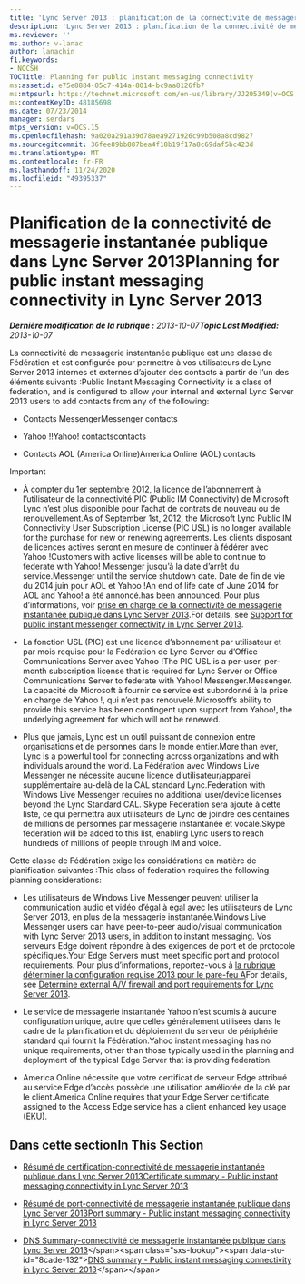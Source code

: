 ```yaml
---
title: 'Lync Server 2013 : planification de la connectivité de messagerie instantanée publique'
description: 'Lync Server 2013 : planification de la connectivité de messagerie instantanée publique.'
ms.reviewer: ''
ms.author: v-lanac
author: lanachin
f1.keywords:
- NOCSH
TOCTitle: Planning for public instant messaging connectivity
ms:assetid: e75e8884-05c7-414a-8014-bc9aa8126fb7
ms:mtpsurl: https://technet.microsoft.com/en-us/library/JJ205349(v=OCS.15)
ms:contentKeyID: 48185698
ms.date: 07/23/2014
manager: serdars
mtps_version: v=OCS.15
ms.openlocfilehash: 9a020a291a39d78aea9271926c99b508a8cd9827
ms.sourcegitcommit: 36fee89bb887bea4f18b19f17a8c69daf5bc423d
ms.translationtype: MT
ms.contentlocale: fr-FR
ms.lasthandoff: 11/24/2020
ms.locfileid: "49395337"
---
```

# <a name="planning-for-public-instant-messaging-connectivity-in-lync-server-2013"></a><span data-ttu-id="8cade-103">Planification de la connectivité de messagerie instantanée publique dans Lync Server 2013</span><span class="sxs-lookup"><span data-stu-id="8cade-103">Planning for public instant messaging connectivity in Lync Server 2013</span></span>

<div data-xmlns="http://www.w3.org/1999/xhtml">

<div class="topic" data-xmlns="http://www.w3.org/1999/xhtml" data-msxsl="urn:schemas-microsoft-com:xslt" data-cs="https://msdn.microsoft.com/">

<div data-asp="https://msdn2.microsoft.com/asp">



</div>

<div id="mainSection">

<div id="mainBody"><span data-ttu-id="8cade-104">

<span> </span></span><span class="sxs-lookup"><span data-stu-id="8cade-104">

<span> </span></span></span>

<span data-ttu-id="8cade-105">_**Dernière modification de la rubrique :** 2013-10-07_</span><span class="sxs-lookup"><span data-stu-id="8cade-105">_**Topic Last Modified:** 2013-10-07_</span></span>

<span data-ttu-id="8cade-106">La connectivité de messagerie instantanée publique est une classe de Fédération et est configurée pour permettre à vos utilisateurs de Lync Server 2013 internes et externes d’ajouter des contacts à partir de l’un des éléments suivants :</span><span class="sxs-lookup"><span data-stu-id="8cade-106">Public Instant Messaging Connectivity is a class of federation, and is configured to allow your internal and external Lync Server 2013 users to add contacts from any of the following:</span></span>

  - <span data-ttu-id="8cade-107">Contacts Messenger</span><span class="sxs-lookup"><span data-stu-id="8cade-107">Messenger contacts</span></span>

  - <span data-ttu-id="8cade-108">Yahoo !\!</span><span class="sxs-lookup"><span data-stu-id="8cade-108">Yahoo\!</span></span> <span data-ttu-id="8cade-109">contacts</span><span class="sxs-lookup"><span data-stu-id="8cade-109">contacts</span></span>

  - <span data-ttu-id="8cade-110">Contacts AOL (America Online)</span><span class="sxs-lookup"><span data-stu-id="8cade-110">America Online (AOL) contacts</span></span>

<div>


> [!IMPORTANT]  
> <UL>
> <LI>
> <P><span data-ttu-id="8cade-111">À compter du 1er septembre 2012, la licence de l’abonnement à l’utilisateur de la connectivité PIC (Public IM Connectivity) de Microsoft Lync n’est plus disponible pour l’achat de contrats de nouveau ou de renouvellement.</span><span class="sxs-lookup"><span data-stu-id="8cade-111">As of September 1st, 2012, the Microsoft Lync Public IM Connectivity User Subscription License (PIC USL) is no longer available for the purchase for new or renewing agreements.</span></span> <span data-ttu-id="8cade-112">Les clients disposant de licences actives seront en mesure de continuer à fédérer avec Yahoo !</span><span class="sxs-lookup"><span data-stu-id="8cade-112">Customers with active licenses will be able to continue to federate with Yahoo!</span></span> <span data-ttu-id="8cade-113">Messenger jusqu’à la date d’arrêt du service.</span><span class="sxs-lookup"><span data-stu-id="8cade-113">Messenger until the service shutdown date.</span></span> <span data-ttu-id="8cade-114">Date de fin de vie du 2014 juin pour AOL et Yahoo !</span><span class="sxs-lookup"><span data-stu-id="8cade-114">An end of life date of June 2014 for AOL and Yahoo!</span></span> <span data-ttu-id="8cade-115">a été annoncé.</span><span class="sxs-lookup"><span data-stu-id="8cade-115">has been announced.</span></span> <span data-ttu-id="8cade-116">Pour plus d’informations, voir <A href="lync-server-2013-support-for-public-instant-messenger-connectivity.md">prise en charge de la connectivité de messagerie instantanée publique dans Lync Server 2013</A>.</span><span class="sxs-lookup"><span data-stu-id="8cade-116">For details, see <A href="lync-server-2013-support-for-public-instant-messenger-connectivity.md">Support for public instant messenger connectivity in Lync Server 2013</A>.</span></span></P>
> <LI>
> <P><span data-ttu-id="8cade-117">La fonction USL (PIC) est une licence d’abonnement par utilisateur et par mois requise pour la Fédération de Lync Server ou d’Office Communications Server avec Yahoo !</span><span class="sxs-lookup"><span data-stu-id="8cade-117">The PIC USL is a per-user, per-month subscription license that is required for Lync Server or Office Communications Server to federate with Yahoo!</span></span> <span data-ttu-id="8cade-118">Messenger.</span><span class="sxs-lookup"><span data-stu-id="8cade-118">Messenger.</span></span> <span data-ttu-id="8cade-119">La capacité de Microsoft à fournir ce service est subordonné à la prise en charge de Yahoo !, qui n’est pas renouvelé.</span><span class="sxs-lookup"><span data-stu-id="8cade-119">Microsoft’s ability to provide this service has been contingent upon support from Yahoo!, the underlying agreement for which will not be renewed.</span></span></P>
> <LI>
> <P><span data-ttu-id="8cade-120">Plus que jamais, Lync est un outil puissant de connexion entre organisations et de personnes dans le monde entier.</span><span class="sxs-lookup"><span data-stu-id="8cade-120">More than ever, Lync is a powerful tool for connecting across organizations and with individuals around the world.</span></span> <span data-ttu-id="8cade-121">La Fédération avec Windows Live Messenger ne nécessite aucune licence d’utilisateur/appareil supplémentaire au-delà de la CAL standard Lync.</span><span class="sxs-lookup"><span data-stu-id="8cade-121">Federation with Windows Live Messenger requires no additional user/device licenses beyond the Lync Standard CAL.</span></span> <span data-ttu-id="8cade-122">Skype Federation sera ajouté à cette liste, ce qui permettra aux utilisateurs de Lync de joindre des centaines de millions de personnes par messagerie instantanée et vocale.</span><span class="sxs-lookup"><span data-stu-id="8cade-122">Skype federation will be added to this list, enabling Lync users to reach hundreds of millions of people through IM and voice.</span></span></P></LI></UL>



</div>

<span data-ttu-id="8cade-123">Cette classe de Fédération exige les considérations en matière de planification suivantes :</span><span class="sxs-lookup"><span data-stu-id="8cade-123">This class of federation requires the following planning considerations:</span></span>

  - <span data-ttu-id="8cade-124">Les utilisateurs de Windows Live Messenger peuvent utiliser la communication audio et vidéo d’égal à égal avec les utilisateurs de Lync Server 2013, en plus de la messagerie instantanée.</span><span class="sxs-lookup"><span data-stu-id="8cade-124">Windows Live Messenger users can have peer-to-peer audio/visual communication with Lync Server 2013 users, in addition to instant messaging.</span></span> <span data-ttu-id="8cade-125">Vos serveurs Edge doivent répondre à des exigences de port et de protocole spécifiques.</span><span class="sxs-lookup"><span data-stu-id="8cade-125">Your Edge Servers must meet specific port and protocol requirements.</span></span> <span data-ttu-id="8cade-126">Pour plus d’informations, reportez-vous à [la rubrique déterminer la configuration requise 2013 pour le pare-feu A](lync-server-2013-determine-external-a-v-firewall-and-port-requirements.md)</span><span class="sxs-lookup"><span data-stu-id="8cade-126">For details, see [Determine external A/V firewall and port requirements for Lync Server 2013](lync-server-2013-determine-external-a-v-firewall-and-port-requirements.md).</span></span>

  - <span data-ttu-id="8cade-127">Le service de messagerie instantanée Yahoo n’est soumis à aucune configuration unique, autre que celles généralement utilisées dans le cadre de la planification et du déploiement du serveur de périphérie standard qui fournit la Fédération.</span><span class="sxs-lookup"><span data-stu-id="8cade-127">Yahoo instant messaging has no unique requirements, other than those typically used in the planning and deployment of the typical Edge Server that is providing federation.</span></span>

  - <span data-ttu-id="8cade-128">America Online nécessite que votre certificat de serveur Edge attribué au service Edge d’accès possède une utilisation améliorée de la clé par le client.</span><span class="sxs-lookup"><span data-stu-id="8cade-128">America Online requires that your Edge Server certificate assigned to the Access Edge service has a client enhanced key usage (EKU).</span></span>

<div>

## <a name="in-this-section"></a><span data-ttu-id="8cade-129">Dans cette section</span><span class="sxs-lookup"><span data-stu-id="8cade-129">In This Section</span></span>

  - [<span data-ttu-id="8cade-130">Résumé de certification-connectivité de messagerie instantanée publique dans Lync Server 2013</span><span class="sxs-lookup"><span data-stu-id="8cade-130">Certificate summary - Public instant messaging connectivity in Lync Server 2013</span></span>](lync-server-2013-certificate-summary-public-instant-messaging-connectivity.md)

  - [<span data-ttu-id="8cade-131">Résumé de port-connectivité de messagerie instantanée publique dans Lync Server 2013</span><span class="sxs-lookup"><span data-stu-id="8cade-131">Port summary - Public instant messaging connectivity in Lync Server 2013</span></span>](lync-server-2013-port-summary-public-instant-messaging-connectivity.md)

  - <span data-ttu-id="8cade-132">[DNS Summary-connectivité de messagerie instantanée publique dans Lync Server 2013](https://technet.microsoft.com/library/jj618375\(v=ocs.15\))</span><span class="sxs-lookup"><span data-stu-id="8cade-132">[DNS summary - Public instant messaging connectivity in Lync Server 2013](https://technet.microsoft.com/library/jj618375\(v=ocs.15\))</span></span>

<span data-ttu-id="8cade-133"></div>

</div>

<span> </span>

</div>

</div>

</span><span class="sxs-lookup"><span data-stu-id="8cade-133"></div>

</div>

<span> </span>

</div>

</div>

</span></span></div>

